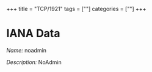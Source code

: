 +++
title = "TCP/1921"
tags = [""]
categories = [""]
+++

# IANA Data

_Name:_ noadmin

_Description:_ NoAdmin

